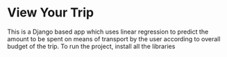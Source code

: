 # View Your Trip
 
This is a Django based app which uses linear regression to predict the amount to be spent on means of transport by the user according to overall budget of the trip.
To run the project, install all the libraries 
